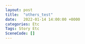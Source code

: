 ```yaml
---
layout: post
title:  "others_test"
date:   2022-01-14 14:00:00 +0000
categories: Etc
Tags: Story Etc
SceneCode: []
---
```

